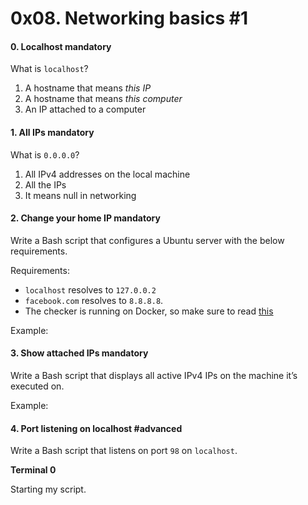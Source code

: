 <h1 class="gap">0x08. Networking basics #1</h1>


<h4 class="task">
    0. Localhost
      <span class="alert alert-warning mandatory-optional">
        mandatory
      </span>
</h4><p>What is <code>localhost</code>?</p><ol>
<li>A hostname that means <em>this IP</em></li>
<li>A hostname that means <em>this computer</em></li>
<li>An IP attached to a computer</li>
</ol>


<h4 class="task">
    1. All IPs
      <span class="alert alert-warning mandatory-optional">
        mandatory
      </span>
</h4><p>What is <code>0.0.0.0</code>?</p><ol>
<li>All IPv4 addresses on the local machine</li>
<li>All the IPs</li>
<li>It means null in networking</li>
</ol>


<h4 class="task">
    2. Change your home IP
      <span class="alert alert-warning mandatory-optional">
        mandatory
      </span>
</h4><p>Write a Bash script that configures a Ubuntu server with the below requirements.</p><p>Requirements:</p><ul>
<li><code>localhost</code> resolves to <code>127.0.0.2</code></li>
<li> <code>facebook.com</code> resolves to <code>8.8.8.8</code>.</li>
<li> The checker is running on Docker, so make sure to read <a href="/rltoken/3_oW6R6Se76hSb9Czutfuw" target="_blank" title="this">this</a></li>
</ul><p>Example:</p>


<h4 class="task">
    3. Show attached IPs
      <span class="alert alert-warning mandatory-optional">
        mandatory
      </span>
</h4><p>Write a Bash script that displays all active IPv4 IPs on the machine it’s executed on.</p><p>Example:</p>


<h4 class="task">
    4. Port listening on localhost
      <span class="alert alert-info mandatory-optional">
        #advanced
      </span>
</h4><p>Write a Bash script that listens on port <code>98</code> on <code>localhost</code>.</p><p><strong>Terminal 0</strong></p><p>Starting my script.</p>

